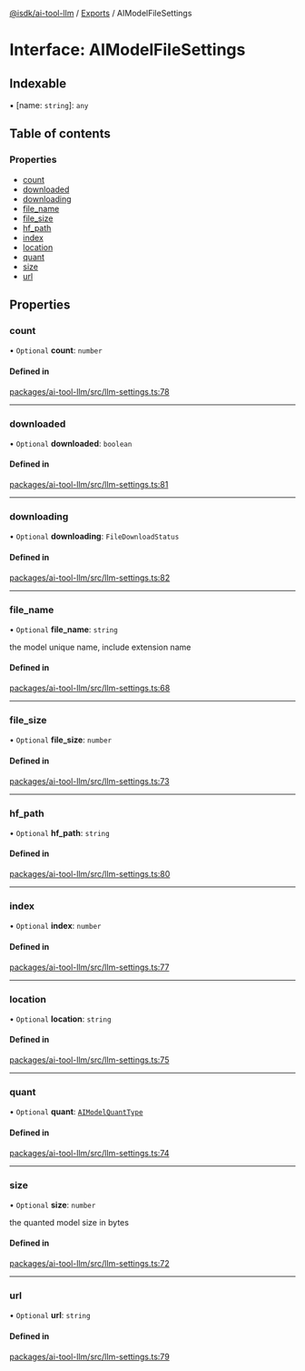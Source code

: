 [@isdk/ai-tool-llm](../README.md) / [Exports](../modules.md) / AIModelFileSettings

# Interface: AIModelFileSettings

## Indexable

▪ [name: `string`]: `any`

## Table of contents

### Properties

- [count](AIModelFileSettings.md#count)
- [downloaded](AIModelFileSettings.md#downloaded)
- [downloading](AIModelFileSettings.md#downloading)
- [file\_name](AIModelFileSettings.md#file_name)
- [file\_size](AIModelFileSettings.md#file_size)
- [hf\_path](AIModelFileSettings.md#hf_path)
- [index](AIModelFileSettings.md#index)
- [location](AIModelFileSettings.md#location)
- [quant](AIModelFileSettings.md#quant)
- [size](AIModelFileSettings.md#size)
- [url](AIModelFileSettings.md#url)

## Properties

### count

• `Optional` **count**: `number`

#### Defined in

[packages/ai-tool-llm/src/llm-settings.ts:78](https://github.com/isdk/ai-tool-llm.js/blob/335897f1d8898e0c53c1c3befe0d938285504613/src/llm-settings.ts#L78)

___

### downloaded

• `Optional` **downloaded**: `boolean`

#### Defined in

[packages/ai-tool-llm/src/llm-settings.ts:81](https://github.com/isdk/ai-tool-llm.js/blob/335897f1d8898e0c53c1c3befe0d938285504613/src/llm-settings.ts#L81)

___

### downloading

• `Optional` **downloading**: `FileDownloadStatus`

#### Defined in

[packages/ai-tool-llm/src/llm-settings.ts:82](https://github.com/isdk/ai-tool-llm.js/blob/335897f1d8898e0c53c1c3befe0d938285504613/src/llm-settings.ts#L82)

___

### file\_name

• `Optional` **file\_name**: `string`

the model unique name, include extension name

#### Defined in

[packages/ai-tool-llm/src/llm-settings.ts:68](https://github.com/isdk/ai-tool-llm.js/blob/335897f1d8898e0c53c1c3befe0d938285504613/src/llm-settings.ts#L68)

___

### file\_size

• `Optional` **file\_size**: `number`

#### Defined in

[packages/ai-tool-llm/src/llm-settings.ts:73](https://github.com/isdk/ai-tool-llm.js/blob/335897f1d8898e0c53c1c3befe0d938285504613/src/llm-settings.ts#L73)

___

### hf\_path

• `Optional` **hf\_path**: `string`

#### Defined in

[packages/ai-tool-llm/src/llm-settings.ts:80](https://github.com/isdk/ai-tool-llm.js/blob/335897f1d8898e0c53c1c3befe0d938285504613/src/llm-settings.ts#L80)

___

### index

• `Optional` **index**: `number`

#### Defined in

[packages/ai-tool-llm/src/llm-settings.ts:77](https://github.com/isdk/ai-tool-llm.js/blob/335897f1d8898e0c53c1c3befe0d938285504613/src/llm-settings.ts#L77)

___

### location

• `Optional` **location**: `string`

#### Defined in

[packages/ai-tool-llm/src/llm-settings.ts:75](https://github.com/isdk/ai-tool-llm.js/blob/335897f1d8898e0c53c1c3befe0d938285504613/src/llm-settings.ts#L75)

___

### quant

• `Optional` **quant**: [`AIModelQuantType`](../enums/AIModelQuantType.md)

#### Defined in

[packages/ai-tool-llm/src/llm-settings.ts:74](https://github.com/isdk/ai-tool-llm.js/blob/335897f1d8898e0c53c1c3befe0d938285504613/src/llm-settings.ts#L74)

___

### size

• `Optional` **size**: `number`

the quanted model size in bytes

#### Defined in

[packages/ai-tool-llm/src/llm-settings.ts:72](https://github.com/isdk/ai-tool-llm.js/blob/335897f1d8898e0c53c1c3befe0d938285504613/src/llm-settings.ts#L72)

___

### url

• `Optional` **url**: `string`

#### Defined in

[packages/ai-tool-llm/src/llm-settings.ts:79](https://github.com/isdk/ai-tool-llm.js/blob/335897f1d8898e0c53c1c3befe0d938285504613/src/llm-settings.ts#L79)
